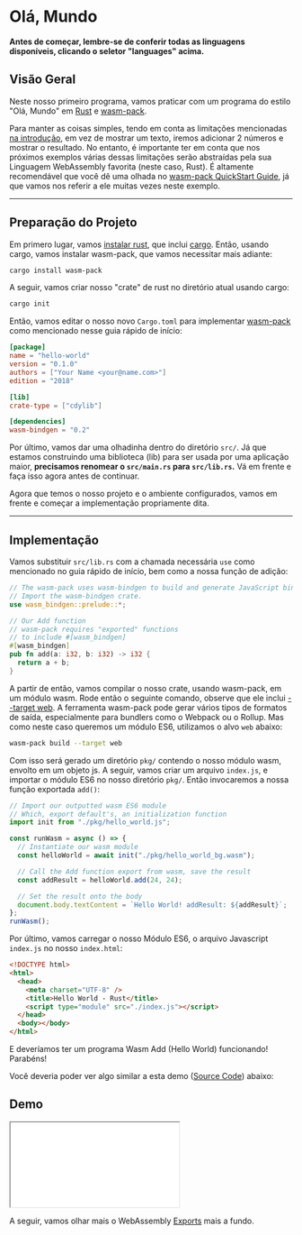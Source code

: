 # Olá, Mundo

**Antes de começar, lembre-se de conferir todas as linguagens disponíveis, clicando o seletor "languages" acima.**

## Visão Geral

Neste nosso primeiro programa, vamos praticar com um programa do estilo "Olá, Mundo" em [Rust](https://www.rust-lang.org/) e [wasm-pack](https://github.com/rustwasm/wasm-pack).

Para manter as coisas simples, tendo em conta as limitações mencionadas [na introdução](/example-redirect?exampleName=introduction&programmingLanguage=all), em vez de mostrar um texto, iremos adicionar 2 números e mostrar o resultado. No entanto, é importante ter em conta que nos próximos exemplos várias dessas limitações serão abstraídas pela sua Linguagem WebAssembly favorita (neste caso, Rust). É altamente recomendável que você dê uma olhada no [wasm-pack QuickStart Guide](https://github.com/rustwasm/wasm-pack#-quickstart-guide), já que vamos nos referir a ele muitas vezes neste exemplo.

---

## Preparação do Projeto

Em primero lugar, vamos [instalar rust](https://www.rust-lang.org/tools/install), que inclui  [cargo](https://doc.rust-lang.org/cargo/index.html). Então, usando cargo, vamos instalar wasm-pack, que vamos necessitar mais adiante:

```bash
cargo install wasm-pack
```

A seguir, vamos criar nosso "crate" de rust no diretório atual usando cargo:

```bash
cargo init
```

Então, vamos editar o nosso novo `Cargo.toml` para implementar [wasm-pack](https://github.com/rustwasm/wasm-pack#-quickstart-guide) como mencionado nesse guia rápido de início:

```toml
[package]
name = "hello-world"
version = "0.1.0"
authors = ["Your Name <your@name.com>"]
edition = "2018"

[lib]
crate-type = ["cdylib"]

[dependencies]
wasm-bindgen = "0.2"
```

Por último, vamos dar uma olhadinha dentro do diretório `src/`. Já que estamos construindo uma biblioteca (lib) para ser usada por uma aplicação maior, **precisamos renomear o `src/main.rs` para `src/lib.rs`.** Vá em frente e faça isso agora antes de continuar.

Agora que temos o nosso projeto e o ambiente configurados, vamos em frente e começar a implementação propriamente dita.

---

## Implementação

Vamos substituir `src/lib.rs` com a chamada necessária  `use` como mencionado no guia rápido de início, bem como a nossa função de adição:

```rust
// The wasm-pack uses wasm-bindgen to build and generate JavaScript binding file.
// Import the wasm-bindgen crate.
use wasm_bindgen::prelude::*;

// Our Add function
// wasm-pack requires "exported" functions
// to include #[wasm_bindgen]
#[wasm_bindgen]
pub fn add(a: i32, b: i32) -> i32 {
  return a + b;
}
```

A partir de então, vamos compilar o nosso crate, usando wasm-pack, em um módulo wasm. Rode então o seguinte comando, observe que ele inclui [--target web](https://rustwasm.github.io/docs/wasm-pack/commands/build.html#target). A ferramenta wasm-pack pode gerar vários tipos de formatos de saída, especialmente para bundlers como o Webpack ou o Rollup. Mas como neste caso queremos um módulo ES6, utilizamos o alvo `web` abaixo:

```bash
wasm-pack build --target web
```

Com isso será gerado um diretório `pkg/` contendo o nosso módulo wasm, envolto em um objeto js. A seguir, vamos criar um arquivo `index.js`, e importar o módulo ES6 no nosso diretório `pkg/`. Então invocaremos a nossa função exportada `add()`:

```javascript
// Import our outputted wasm ES6 module
// Which, export default's, an initialization function
import init from "./pkg/hello_world.js";

const runWasm = async () => {
  // Instantiate our wasm module
  const helloWorld = await init("./pkg/hello_world_bg.wasm");

  // Call the Add function export from wasm, save the result
  const addResult = helloWorld.add(24, 24);

  // Set the result onto the body
  document.body.textContent = `Hello World! addResult: ${addResult}`;
};
runWasm();
```

Por último, vamos carregar o nosso Módulo ES6, o arquivo Javascript `index.js` no nosso `index.html`:

```html
<!DOCTYPE html>
<html>
  <head>
    <meta charset="UTF-8" />
    <title>Hello World - Rust</title>
    <script type="module" src="./index.js"></script>
  </head>
  <body></body>
</html>
```

E deveríamos ter um programa Wasm Add (Hello World) funcionando! Parabéns!

Você deveria poder ver algo similar a esta demo ([Source Code](/source-redirect?path=examples/hello-world/demo/rust)) abaixo:

## Demo

<iframe title="Rust Demo" src="/demo-redirect?example-name=hello-world"></iframe>

A seguir, vamos olhar mais o WebAssembly [Exports](/example-redirect?exampleName=exports) mais a fundo.
